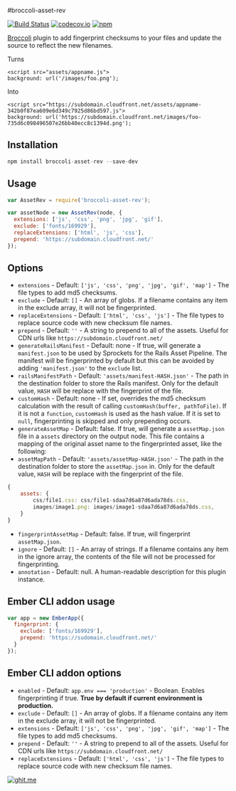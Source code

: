 #broccoli-asset-rev

[![Build Status](https://circleci.com/gh/rickharrison/broccoli-asset-rev.svg?style=shield)](https://circleci.com/gh/rickharrison/broccoli-asset-rev)
[![codecov.io](https://codecov.io/github/rickharrison/broccoli-asset-rev/coverage.svg?branch=master&precision=2)](https://codecov.io/github/rickharrison/broccoli-asset-rev?branch=master)
[![npm](https://img.shields.io/npm/v/broccoli-asset-rev.svg)](https://www.npmjs.com/package/broccoli-asset-rev)

[Broccoli](https://github.com/broccolijs/broccoli) plugin to add fingerprint checksums to your files and update the source to reflect the new filenames.

Turns

```
<script src="assets/appname.js">
background: url('/images/foo.png');
```

Into

```
<script src="https://subdomain.cloudfront.net/assets/appname-342b0f87ea609e6d349c7925d86bd597.js">
background: url('https://subdomain.cloudfront.net/images/foo-735d6c098496507e26bb40ecc8c1394d.png');
```

## Installation

```js
npm install broccoli-asset-rev --save-dev
```

## Usage

```js
var AssetRev = require('broccoli-asset-rev');

var assetNode = new AssetRev(node, {
  extensions: ['js', 'css', 'png', 'jpg', 'gif'],
  exclude: ['fonts/169929'],
  replaceExtensions: ['html', 'js', 'css'],
  prepend: 'https://subdomain.cloudfront.net/'
});
```

## Options

  - `extensions` - Default: `['js', 'css', 'png', 'jpg', 'gif', 'map']` - The file types to add md5 checksums.
  - `exclude` - Default: `[]` - An array of globs. If a filename contains any item in the exclude array, it will not be fingerprinted.
  - `replaceExtensions` - Default: `['html', 'css', 'js']` - The file types to replace source code with new checksum file names.
  - `prepend` - Default: `''` - A string to prepend to all of the assets. Useful for CDN urls like `https://subdomain.cloudfront.net/`
  - `generateRailsManifest` - Default: none - If true, will generate a `manifest.json` to be used by Sprockets for the Rails Asset Pipeline. The manifest will be fingerprinted by default but this can be avoided by adding `'manifest.json'` to the `exclude` list.
  - `railsManifestPath` - Default: `'assets/manifest-HASH.json'` - The path in the destination folder to store the Rails manifest. Only for the default value, `HASH` will be replace with the fingerprint of the file.
  - `customHash` - Default: none - If set, overrides the md5 checksum calculation with the result of calling `customHash(buffer, pathToFile)`. If it is not a `function`, `customHash` is used as the hash value. If it is set to `null`, fingerprinting is skipped and only prepending occurs.
  - `generateAssetMap` - Default: false. If true, will generate a `assetMap.json` file in a `assets` directory on the output node. This file contains a mapping of the original asset name to the fingerprinted asset, like the following:
  - `assetMapPath` - Default: `'assets/assetMap-HASH.json'` - The path in the destination folder to store the `assetMap.json` in. Only for the default value, `HASH` will be replace with the fingerprint of the file.

```js
{
	assets: {
		css/file1.css: css/file1-sdaa7d6a87d6ada78ds.css,
		images/image1.png: images/image1-sdaa7d6a87d6ada78ds.css,
	}
}
```
  - `fingerprintAssetMap` - Default: false. If true, will fingerprint `assetMap.json`.
  - `ignore` - Default: `[]` - An array of strings.  If a filename contains any item in the ignore array, the contents of the file will not be processed for fingerprinting.
  - `annotation` - Default: null. A human-readable description for this plugin instance.

## Ember CLI addon usage

```js
var app = new EmberApp({
  fingerprint: {
    exclude: ['fonts/169929'],
    prepend: 'https://sudomain.cloudfront.net/'
  }
});
```

## Ember CLI addon options

  - `enabled` - Default: `app.env === 'production'` - Boolean. Enables fingerprinting if true. **True by default if current environment is production.**
  - `exclude` - Default: `[]` - An array of globs. If a filename contains any item in the exclude array, it will not be fingerprinted.
  - `extensions` - Default: `['js', 'css', 'png', 'jpg', 'gif', 'map']` - The file types to add md5 checksums.
  - `prepend` - Default: `''` - A string to prepend to all of the assets. Useful for CDN urls like `https://subdomain.cloudfront.net/`
  - `replaceExtensions` - Default: `['html', 'css', 'js']` - The file types to replace source code with new checksum file names.

[![ghit.me](https://ghit.me/badge.svg?repo=rickharrison/broccoli-asset-rev)](https://ghit.me/repo/rickharrison/broccoli-asset-rev)
